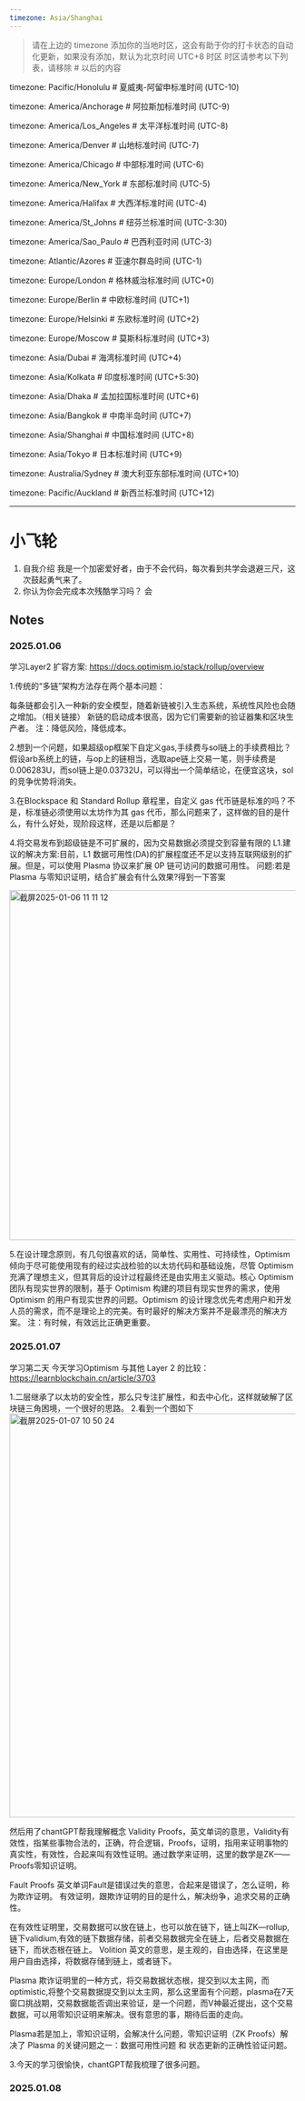 ```yaml
---
timezone: Asia/Shanghai
---
```


> 请在上边的 timezone 添加你的当地时区，这会有助于你的打卡状态的自动化更新，如果没有添加，默认为北京时间 UTC+8 时区
> 时区请参考以下列表，请移除 # 以后的内容

timezone: Pacific/Honolulu # 夏威夷-阿留申标准时间 (UTC-10)

timezone: America/Anchorage # 阿拉斯加标准时间 (UTC-9)

timezone: America/Los_Angeles # 太平洋标准时间 (UTC-8)

timezone: America/Denver # 山地标准时间 (UTC-7)

timezone: America/Chicago # 中部标准时间 (UTC-6)

timezone: America/New_York # 东部标准时间 (UTC-5)

timezone: America/Halifax # 大西洋标准时间 (UTC-4)

timezone: America/St_Johns # 纽芬兰标准时间 (UTC-3:30)

timezone: America/Sao_Paulo # 巴西利亚时间 (UTC-3)

timezone: Atlantic/Azores # 亚速尔群岛时间 (UTC-1)

timezone: Europe/London # 格林威治标准时间 (UTC+0)

timezone: Europe/Berlin # 中欧标准时间 (UTC+1)

timezone: Europe/Helsinki # 东欧标准时间 (UTC+2)

timezone: Europe/Moscow # 莫斯科标准时间 (UTC+3)

timezone: Asia/Dubai # 海湾标准时间 (UTC+4)

timezone: Asia/Kolkata # 印度标准时间 (UTC+5:30)

timezone: Asia/Dhaka # 孟加拉国标准时间 (UTC+6)

timezone: Asia/Bangkok # 中南半岛时间 (UTC+7)

timezone: Asia/Shanghai # 中国标准时间 (UTC+8)

timezone: Asia/Tokyo # 日本标准时间 (UTC+9)

timezone: Australia/Sydney # 澳大利亚东部标准时间 (UTC+10)

timezone: Pacific/Auckland # 新西兰标准时间 (UTC+12)

---

# 小飞轮

1. 自我介绍
 我是一个加密爱好者，由于不会代码，每次看到共学会退避三尺，这次鼓起勇气来了。
3. 你认为你会完成本次残酷学习吗？
   会

## Notes

<!-- Content_START -->

### 2025.01.06
学习Layer2 扩容方案: https://docs.optimism.io/stack/rollup/overview

1.传统的“多链”架构方法存在两个基本问题：

每条链都会引入一种新的安全模型，随着新链被引入生态系统，系统性风险也会随之增加。（相关链接）
新链的启动成本很高，因为它们需要新的验证器集和区块生产者。
注：降低风险，降低成本。

2.想到一个问题，如果超级op框架下自定义gas,手续费与sol链上的手续费相比？
假设arb系统上的链，与op上的链相当，选取ape链上交易一笔，则手续费是0.006283U，而sol链上是0.03732U，可以得出一个简单结论，在便宜这块，sol的竞争优势将消失。

3.在Blockspace 和 Standard Rollup 章程里，自定义 gas 代币链是标准的吗？不是，标准链必须使用以太坊作为其 gas 代币，那么问题来了，这样做的目的是什么，有什么好处，现阶段这样，还是以后都是？

4.将交易发布到超级链是不可扩展的，因为交易数据必须提交到容量有限的 L1.建议的解决方案:目前，L1 数据可用性(DA)的扩展程度还不足以支持互联网级别的扩展。但是，可以使用 Plasma 协议来扩展 0P 链可访问的数据可用性。
问题:若是Plasma 与零知识证明，结合扩展会有什么效果?得到一下答案

<img width="616" alt="截屏2025-01-06 11 11 12" src="https://github.com/user-attachments/assets/4439dcdf-0c41-44a7-89ae-366708079cd1" />

5.在设计理念原则，有几句很喜欢的话，简单性、实用性、可持续性，Optimism 倾向于尽可能使用现有的经过实战检验的以太坊代码和基础设施，尽管 Optimism 充满了理想主义，但其背后的设计过程最终还是由实用主义驱动。核心 Optimism 团队有现实世界的限制，基于 Optimism 构建的项目有现实世界的需求，使用 Optimism 的用户有现实世界的问题。Optimism 的设计理念优先考虑用户和开发人员的需求，而不是理论上的完美。有时最好的解决方案并不是最漂亮的解决方案。
注：有时候，有效远比正确更重要。


### 2025.01.07
学习第二天
今天学习Optimism 与其他 Layer 2 的比较：https://learnblockchain.cn/article/3703

1.二层继承了以太坊的安全性，那么只专注扩展性，和去中心化，这样就破解了区块链三角困境，一个很好的思路。
2.看到一个图如下
<img width="711" alt="截屏2025-01-07 10 50 24" src="https://github.com/user-attachments/assets/0c8e44b7-bf42-4dc7-a75e-576ff0135f6b" />

然后用了chantGPT帮我理解概念
Validity Proofs，英文单词的意思，Validity有效性，指某些事物合法的，正确，符合逻辑，Proofs，证明，指用来证明事物的真实性，有效性，合起来叫有效性证明。通过数学来证明，这里的数学是ZK——Proofs零知识证明。

Fault Proofs 英文单词Fault是错误过失的意思，合起来是错误了，怎么证明，称为欺诈证明。
有效证明，跟欺诈证明的目的是什么，解决纷争，追求交易的正确性。

在有效性证明里，交易数据可以放在链上，也可以放在链下，链上叫ZK—rollup,链下validium,有效的链下数据存储，前者交易数据完全在链上，后者交易数据在链下，而状态根在链上。
Volition 英文的意思，是主观的，自由选择，在这里是用户自由选择，将数据存储到链上，或者链下。

Plasma 欺诈证明里的一种方式，将交易数据状态根，提交到以太主网，而optimistic,将整个交易数据提交到以太主网，那么这里面有个问题，plasma在7天窗口挑战期，交易数据能否调出来验证，是一个问题，而V神最近提出，这个交易数据，可以用零知识证明来解决。很有意思的事，期待后面的走向。

Plasma若是加上，零知识证明，会解决什么问题，零知识证明（ZK Proofs）解决了 Plasma 的关键问题之一：数据可用性问题 和 状态更新的正确性验证问题。

3.今天的学习很愉快，chantGPT帮我梳理了很多问题。







### 2025.01.08

<!-- Content_END -->
